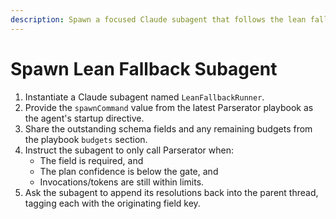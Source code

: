 ```yaml
---
description: Spawn a focused Claude subagent that follows the lean fallback playbook to resolve missing fields.
---
```


# Spawn Lean Fallback Subagent

1. Instantiate a Claude subagent named `LeanFallbackRunner`.
2. Provide the `spawnCommand` value from the latest Parserator playbook as the agent's startup directive.
3. Share the outstanding schema fields and any remaining budgets from the playbook `budgets` section.
4. Instruct the subagent to only call Parserator when:
   - The field is required, and
   - The plan confidence is below the gate, and
   - Invocations/tokens are still within limits.
5. Ask the subagent to append its resolutions back into the parent thread, tagging each with the originating field key.
